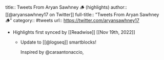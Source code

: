title:: Tweets From Aryan Sawhney 🪵 (highlights)
author:: [[@aryansawhney17 on Twitter]]
full-title:: "Tweets From Aryan Sawhney 🪵"
category:: #tweets
url:: https://twitter.com/aryansawhney17

- Highlights first synced by [[Readwise]] [[Nov 19th, 2022]]
	- Update to [[@logseq]] smartblocks!
	  
	  Inspired by @caraantonaccio,